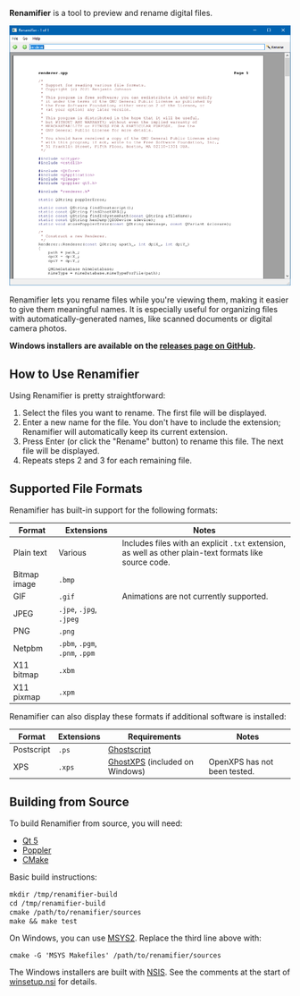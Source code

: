 **Renamifier** is a tool to preview and rename digital files.

![Screenshot of Renamifier displaying part of its own source code](docs/screenshot.png)

Renamifier lets you rename files while you're viewing them, making it easier to give them meaningful names. It is especially useful for organizing files with automatically-generated names, like scanned documents or digital camera photos.

**Windows installers are available on the [releases page on GitHub](https://github.com/bmjcode/renamifier/releases).**


## How to Use Renamifier

Using Renamifier is pretty straightforward:

1. Select the files you want to rename. The first file will be displayed.
2. Enter a new name for the file. You don't have to include the extension; Renamifier will automatically keep its current extension.
3. Press Enter (or click the "Rename" button) to rename this file. The next file will be displayed.
4. Repeats steps 2 and 3 for each remaining file.


## Supported File Formats

Renamifier has built-in support for the following formats:

Format | Extensions | Notes
------ | ---------- | -----
Plain text | Various | Includes files with an explicit `.txt` extension, as well as other plain-text formats like source code.
Bitmap image | `.bmp` |
GIF | `.gif` | Animations are not currently supported.
JPEG | `.jpe`, `.jpg`, `.jpeg` |
PNG | `.png` |
Netpbm | `.pbm`, `.pgm`, `.pnm`, `.ppm` |
X11 bitmap | `.xbm` |
X11 pixmap | `.xpm` |

Renamifier can also display these formats if additional software is installed:

Format | Extensions | Requirements | Notes
------ | ---------- | ------------ | -----
Postscript | `.ps` | [Ghostscript](https://ghostscript.com/) |
XPS | `.xps` | [GhostXPS](https://www.ghostscript.com/download/gxpsdnld.html) (included on Windows) | OpenXPS has not been tested.


## Building from Source

To build Renamifier from source, you will need:

* [Qt 5](https://www.qt.io/)
* [Poppler](https://poppler.freedesktop.org/)
* [CMake](https://cmake.org/)

Basic build instructions:

```
mkdir /tmp/renamifier-build
cd /tmp/renamifier-build
cmake /path/to/renamifier/sources
make && make test
```

On Windows, you can use [MSYS2](https://www.msys2.org/). Replace the third line above with:

```
cmake -G 'MSYS Makefiles' /path/to/renamifier/sources
```

The Windows installers are built with [NSIS](https://nsis.sourceforge.io/). See the comments at the start of [winsetup.nsi](winsetup.nsi) for details.
